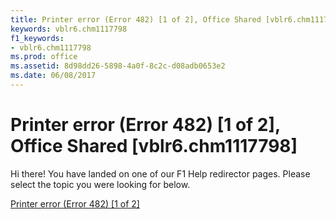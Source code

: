 ```yaml
---
title: Printer error (Error 482) [1 of 2], Office Shared [vblr6.chm1117798]
keywords: vblr6.chm1117798
f1_keywords:
- vblr6.chm1117798
ms.prod: office
ms.assetid: 8d98dd26-5898-4a0f-8c2c-d08adb0653e2
ms.date: 06/08/2017
---
```



# Printer error (Error 482) [1 of 2], Office Shared [vblr6.chm1117798]

Hi there! You have landed on one of our F1 Help redirector pages. Please select the topic you were looking for below.

[Printer error (Error 482) [1 of 2]](http://msdn.microsoft.com/library/6fb63b55-46b5-a74b-01ad-8caeca190c12%28Office.15%29.aspx)

